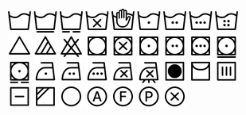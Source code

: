 <img src="icons/machine-wash.svg" /> <img src="icons/machine-wash-on-permanent-press.svg" /> <img src="icons/machine-wash-on-delicate.svg" /> <img src="icons/do-not-wash.svg" /> <img src="icons/hand-wash.svg" /> <img src="icons/wash-on-cold.svg" /> <img src="icons/wash-on-warm.svg" /> <img src="icons/wash-on-hot.svg" /> <img src="icons/wash-on-very-hot.svg" /> <img src="icons/bleach.svg" /> <img src="icons/non-chlorine-bleach.svg" /> <img src="icons/do-not-bleach.svg" /> <img src="icons/tumble-dry.svg" /> <img src="icons/do-not-tumble-dry.svg" /> <img src="icons/dry-on-low.svg" /> <img src="icons/dry-on-medium.svg" /> <img src="icons/dry-on-high.svg" /> <img src="icons/dry-on-permanent-press.svg" /> <img src="icons/dry-on-delicate.svg" /> <img src="icons/iron-on-low.svg" /> <img src="icons/iron-on-medium.svg" /> <img src="icons/iron-on-high.svg" /> <img src="icons/do-not-iron.svg" /> <img src="icons/iron-no-steam.svg" /> <img src="icons/no-heat.svg" /> <img src="icons/hang-dry.svg" /> <img src="icons/drip-dry.svg" /> <img src="icons/dry-flat.svg" /> <img src="icons/dry-in-shade.svg" /> <img src="icons/dry-clean.svg" /> <img src="icons/dry-clean-any-solvent.svg" /> <img src="icons/dry-clean-hydrocarbon-solvent-only.svg" /> <img src="icons/dry-clean-tetrachloroethylene-solvent-only.svg" /> <img src="icons/do-not-dry-clean.svg" />
